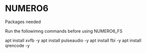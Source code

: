 # NUMERO6
 
Packages needed

Run the followimng commands before using NUMERO6_FS

apt install xvfb -y
apt install pulseaudio -y
apt install fbi -y
apt install qrencode -y
